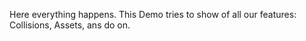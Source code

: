 Here everything happens. This Demo tries to show of all our features: Collisions, Assets, ans do on.
